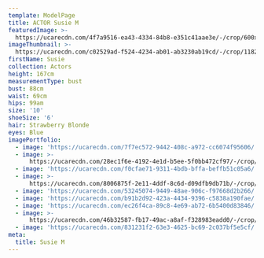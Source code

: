 ```yaml
---
template: ModelPage
title: ACTOR Susie M
featuredImage: >-
  https://ucarecdn.com/4f7a9516-ea43-4334-84b8-e351c41aae3e/-/crop/600x260/0,106/-/preview/
imageThumbnail: >-
  https://ucarecdn.com/c02529ad-f524-4234-ab01-ab3230ab19cd/-/crop/1182x1646/268,0/-/preview/
firstName: Susie
collection: Actors
height: 167cm
measurementType: bust
bust: 88cm
waist: 69cm
hips: 99am
size: '10'
shoeSize: '6'
hair: Strawberry Blonde
eyes: Blue
imagePortfolio:
  - image: 'https://ucarecdn.com/7f7ec572-9442-408c-a972-cc6074f95606/'
  - image: >-
      https://ucarecdn.com/28ec1f6e-4192-4e1d-b5ee-5f0bb472cf97/-/crop/1633x2287/0,162/-/preview/
  - image: 'https://ucarecdn.com/f0cfae71-9311-4bdb-bffa-beffb51c05a6/'
  - image: >-
      https://ucarecdn.com/8006875f-2e11-4ddf-8c6d-d09dfb9db71b/-/crop/1632x2359/0,90/-/preview/
  - image: 'https://ucarecdn.com/53245074-9449-48ae-906c-f97668d2b266/'
  - image: 'https://ucarecdn.com/b91b2d92-423a-4434-9396-c5838a190fae/'
  - image: 'https://ucarecdn.com/ec26f4ca-89c8-4e69-ab72-6b5400d83846/'
  - image: >-
      https://ucarecdn.com/46b32587-fb17-49ac-a8af-f328983eadd0/-/crop/1632x2353/0,96/-/preview/
  - image: 'https://ucarecdn.com/831231f2-63e3-4625-bc69-2c037bf5e5cf/'
meta:
  title: Susie M
---
```


